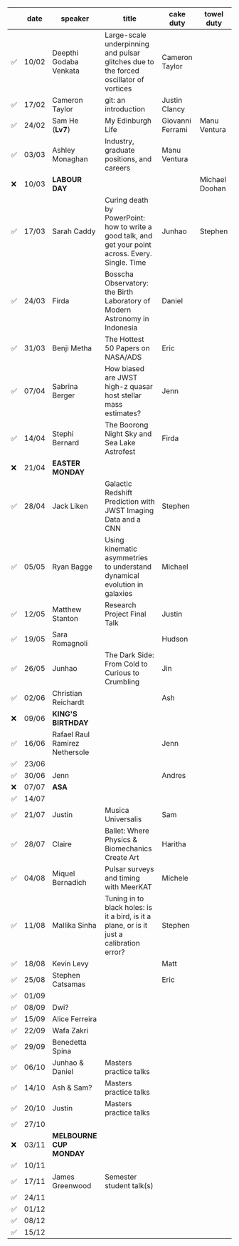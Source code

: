 |       | date  | speaker                       | title                         | cake duty                     | towel duty
| ----- | ----- | ----------------------------- | ----------------------------- | ----------------------------- | ----------------------------- |
| ✅    | 10/02 | Deepthi Godaba Venkata        | Large-scale underpinning and pulsar glitches due to the forced oscillator of vortices | Cameron Taylor                |                               |
| ✅    | 17/02 | Cameron Taylor                | git: an introduction          | Justin Clancy                 |                               |
| ✅    | 24/02 | Sam He              (**Lv7**) | My Edinburgh Life             | Giovanni Ferrami              | Manu Ventura                  |
| ✅    | 03/03 | Ashley Monaghan               | Industry, graduate positions, and careers | Manu Ventura                  |                               |
| ❌    | 10/03 | **LABOUR DAY**                |                               |                               | Michael Doohan                |
| ✅    | 17/03 | Sarah Caddy                   | Curing death by PowerPoint: how to write a good talk, and get your point across. Every. Single. Time  |    Junhao                           | Stephen                |
| ✅    | 24/03 | Firda                         | Bosscha Observatory: the Birth Laboratory of Modern Astronomy in Indonesia  |       Daniel                       |                               |
| ✅    | 31/03 | Benji Metha                   | The Hottest 50 Papers on NASA/ADS |                      Eric         |                               |
| ✅    | 07/04 | Sabrina Berger                | How biased are JWST high-z quasar host stellar mass estimates? |       Jenn                        |                               |
| ✅    | 14/04 | Stephi Bernard                | The Boorong Night Sky and Sea Lake Astrofest |                   Firda            |                               |
| ❌    | 21/04 | **EASTER MONDAY**             |                               |                               |                               |
| ✅    | 28/04 | Jack Liken                    | Galactic Redshift Prediction with JWST Imaging Data and a CNN | Stephen                       |                               |
| ✅    | 05/05 | Ryan Bagge                    | Using kinematic asymmetries to understand dynamical evolution in galaxies | Michael                       |                               |
| ✅    | 12/05 | Matthew Stanton               | Research Project Final Talk   | Justin                        |                               |
| ✅    | 19/05 | Sara Romagnoli                |                               | Hudson                        |                               |
| ✅    | 26/05 | Junhao                        | The Dark Side: From Cold to Curious to Crumbling | Jin                           |                               |
| ✅    | 02/06 | Christian Reichardt           |                               | Ash                           |                               |
| ❌    | 09/06 | **KING'S BIRTHDAY**           |                               |                               |                               |
| ✅    | 16/06 | Rafael Raul Ramirez Nethersole |                               | Jenn                         |                               |
| ✅    | 23/06 |                               |                               |                               |                               |
| ✅    | 30/06 | Jenn                          |                               | Andres                        |                               |
| ❌    | 07/07 | **ASA**                       |                               |                               |                               |
| ✅    | 14/07 |                               |                               |                               |                               |
| ✅    | 21/07 | Justin                        | Musica Universalis            | Sam                           |                               |
| ✅    | 28/07 | Claire                        | Ballet: Where Physics & Biomechanics Create Art | Haritha                       |                               |
| ✅    | 04/08 | Miquel Bernadich              | Pulsar surveys and timing with MeerKAT | Michele                       |                               |
| ✅    | 11/08 | Mallika Sinha                 | Tuning in to black holes: is it a bird, is it a plane, or is it just a calibration error? | Stephen                       |                               |
| ✅    | 18/08 | Kevin Levy                    |                               | Matt                          |                               |
| ✅    | 25/08 | Stephen Catsamas              |                               | Eric                          |                               |
| ✅    | 01/09 |                               |                               |                               |                               |
| ✅    | 08/09 | Dwi?                          |                               |                               |                               |
| ✅    | 15/09 | Alice Ferreira                |                               |                               |                               |
| ✅    | 22/09 | Wafa Zakri                    |                               |                               |                               |
| ✅    | 29/09 | Benedetta Spina               |                               |                               |                               |
| ✅    | 06/10 | Junhao & Daniel               | Masters practice talks        |                               |                               |
| ✅    | 14/10 | Ash & Sam?                    | Masters practice talks        |                               |                               |
| ✅    | 20/10 | Justin                        | Masters practice talks        |                               |                               |
| ✅    | 27/10 |                               |                               |                               |                               |
| ❌    | 03/11 | **MELBOURNE CUP MONDAY**      |                               |                               |                               |
| ✅    | 10/11 |                               |                               |                               |                               |
| ✅    | 17/11 |  James Greenwood              | Semester student talk(s)      |                               |                               |
| ✅    | 24/11 |                               |                               |                               |                               |
| ✅    | 01/12 |                               |                               |                               |                               |
| ✅    | 08/12 |                               |                               |                               |                               |
| ✅    | 15/12 |                               |                               |                               |                               |
